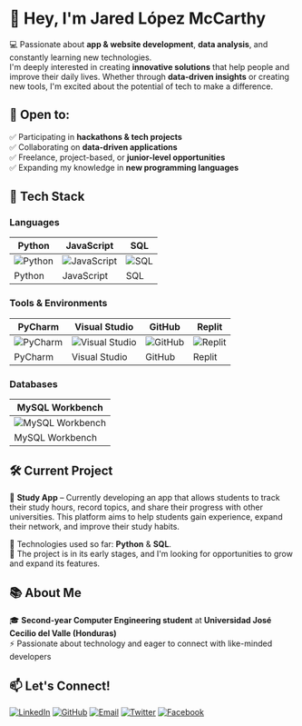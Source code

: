 # 👋 Hey, I'm Jared López McCarthy  

💻 Passionate about **app & website development**, **data analysis**, and constantly learning new technologies.  
I'm deeply interested in creating **innovative solutions** that help people and improve their daily lives. Whether through **data-driven insights** or creating new tools, I'm excited about the potential of tech to make a difference.  

## 🌟 Open to:  
✅ Participating in **hackathons & tech projects**  
✅ Collaborating on **data-driven applications**  
✅ Freelance, project-based, or **junior-level opportunities**  
✅ Expanding my knowledge in **new programming languages**  

## 🚀 Tech Stack  

### Languages  
| Python | JavaScript | SQL |
|--------|------------|-----|
| ![Python](https://img.shields.io/badge/Python-%233776AB.svg?style=for-the-badge&logo=python&logoColor=white) | ![JavaScript](https://img.shields.io/badge/JavaScript-%23323330.svg?style=for-the-badge&logo=javascript&logoColor=F7DF1E) | ![SQL](https://img.shields.io/badge/SQL-%234479A1.svg?style=for-the-badge&logo=mysql&logoColor=white) |
| Python | JavaScript | SQL |

### Tools & Environments  
| PyCharm | Visual Studio | GitHub | Replit |
|---------|---------------|--------|--------|
| ![PyCharm](https://img.shields.io/badge/PyCharm-%234B4B6A.svg?style=for-the-badge&logo=jetbrains&logoColor=white) | ![Visual Studio](https://img.shields.io/badge/Visual%20Studio-%235C2D91.svg?style=for-the-badge&logo=visualstudio&logoColor=white) | ![GitHub](https://img.shields.io/badge/GitHub-%23181717.svg?style=for-the-badge&logo=github&logoColor=white) | ![Replit](https://img.shields.io/badge/Replit-%23000000.svg?style=for-the-badge&logo=replit&logoColor=white) |
| PyCharm | Visual Studio | GitHub | Replit |

### Databases  
| MySQL Workbench |
|-----------------|
| ![MySQL Workbench](https://img.shields.io/badge/MySQL%20Workbench-%234479A1.svg?style=for-the-badge&logo=mysql&logoColor=white) |
| MySQL Workbench |



## 🛠️ Current Project  
🚧 **Study App** – Currently developing an app that allows students to track their study hours, record topics, and share their progress with other universities. This platform aims to help students gain experience, expand their network, and improve their study habits.  

🔧 Technologies used so far: **Python** & **SQL**.  
🔄 The project is in its early stages, and I'm looking for opportunities to grow and expand its features.

## 📚 About Me  
🎓 **Second-year Computer Engineering student** at **Universidad José Cecilio del Valle (Honduras)**  
⚡ Passionate about technology and eager to connect with like-minded developers  
 
## 📫 Let's Connect!  
[![LinkedIn](https://img.shields.io/badge/LinkedIn-%230077B5.svg?style=for-the-badge&logo=linkedin&logoColor=white)](https://www.linkedin.com/in/tu-perfil/)  [![GitHub](https://img.shields.io/badge/GitHub-%23181717.svg?style=for-the-badge&logo=github&logoColor=white)](https://github.com/McCode)  [![Email](https://img.shields.io/badge/Email-%23D14836.svg?style=for-the-badge&logo=gmail&logoColor=white)](mailto:tuemail@gmail.com)  [![Twitter](https://img.shields.io/badge/Twitter-%231DA1F2.svg?style=for-the-badge&logo=twitter&logoColor=white)](https://twitter.com/tu_usuario)  [![Facebook](https://img.shields.io/badge/Facebook-%231877F2.svg?style=for-the-badge&logo=facebook&logoColor=white)](https://www.facebook.com/tu_usuario)

